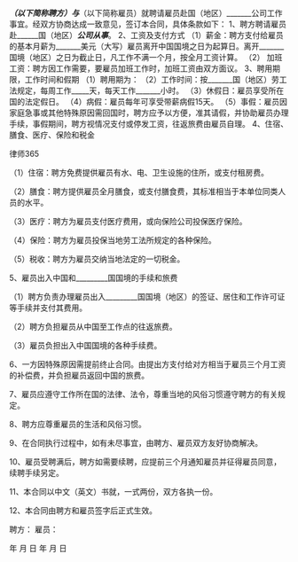 
 _____________（以下简称聘方）与_____________（以下简称雇员）就聘请雇员赴国（地区）_______公司工作事宜。经双方协商达成一致意见，签订本合同，具体条款如下： 
1、聘方聘请雇员赴______国（地区）_____________公司从事_____________。 
2、工资及支付方式 
（1）薪金：聘方支付给雇员的基本月薪为_______美元（大写）雇员离开中国国境之日为起算日。离开_______国境（地区）之日为截止日，凡工作不满一个月，按全月工资计算。 
（2）
加班
工资：聘方因工作需要，要雇员加班工作时，加班工资由双方面议。 
3、聘用期限，工作时间和假期 
（1）聘用期为： 
（2）工作时间：按_______国（地区）劳工法规定，每周工作_____天，每天工作_______小时。 
（3）休假日：雇员享受所在国的法定假日。 
（4）病假：雇员每年可享受带薪病假15天。 
（5）事假：雇员因家庭急事或其他特殊原因需回国时，聘方应予以方便，准其请假，并协助雇员办理手续，事假期间，聘方视情况支付或停发工资，往返旅费由雇员自理。 
4、住宿、膳食、医疗、保险和税金 




 
律师365






（1）住宿：聘方免费提供雇员有水、电、卫生设施的住所，或支付租房费。 

（2）膳食：聘方提供雇员全月膳食，或支付膳食费，其标准相当于本单位同类人员的水平。 

（3）医疗：聘方为雇员支付医疗费用，或向保险公司投保医疗保险。 

（4）保险：聘方为雇员投保当地劳工法所规定的各种保险。 

（5）税收：聘方为雇员交纳当地法定的一切税金。 

5、雇员出入中国和_________国国境的手续和旅费 

（1）聘方负责办理雇员出入_________国国境（地区）的签证、居住和工作许可证等手续并支付其费用。 

（2）聘方负担雇员从中国至工作点的往返旅费。 

（3）雇员负担出入中国国境的各种手续费。 

6、一方因特殊原因需提前终止合同。由提出方支付给对方相当于雇员三个月工资的补偿费，并负担雇员返回中国的旅费。 

7、雇员应遵守工作所在国的法律、法令，尊重当地的风俗习惯遵守聘方的有关规定。 

8、聘方应尊重雇员的生活和风俗习惯。 

9、在合同执行过程中，如有未尽事宜，由聘方、雇员双方友好协商解决。 

10、雇员受聘满后，聘方如需要续聘，应提前三个月通知雇员并征得雇员同意，续聘手续另定。 

11、本合同以中文（英文）书就，一式两份，双方各执一份。 

12、本合同由聘方和雇员签字后正式生效。 

聘方： 雇员： 

年 月 日 年 月 日 



 


 

 
 
 
 
 
  


  
 

  


  


  
 
 
 
 

